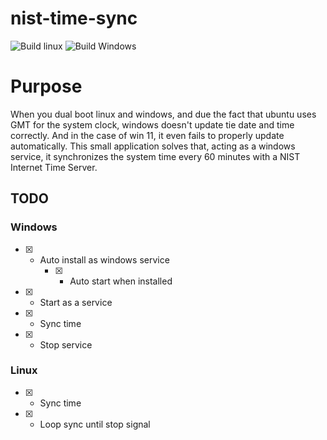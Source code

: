 # nist-time-sync

![Build linux](https://github.com/aazev/nist-time-sync/actions/workflows/linux.yml/badge.svg) ![Build Windows](https://github.com/aazev/nist-time-sync/actions/workflows/windows.yml/badge.svg)

# Purpose

When you dual boot linux and windows, and due the fact that ubuntu uses GMT for the system clock, windows doesn't update tie date and time correctly. And in the case of win 11, it even fails to properly update automatically.
This small application solves that, acting as a windows service, it synchronizes the system time every 60 minutes with a NIST Internet Time Server.

## TODO

### Windows

- [x] - Auto install as windows service
    - [x] - Auto start when installed
- [x] - Start as a service
- [x] - Sync time
- [x] - Stop service

### Linux

- [x] - Sync time
- [x] - Loop sync until stop signal
